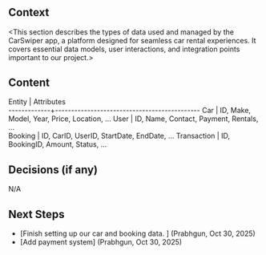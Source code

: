 # <Data Content>
## Context
<This section describes the types of data used and managed by the CarSwiper app, a platform designed for seamless car rental experiences. It covers essential data models, user interactions, and integration points important to our project.>
## Content
Entity       |  Attributes                                 
-------------+---------------------------------------------
Car          |  ID, Make, Model, Year, Price, Location, ...
User         |  ID, Name, Contact, Payment, Rentals, ...   
Booking      |  ID, CarID, UserID, StartDate, EndDate, ... 
Transaction  |  ID, BookingID, Amount, Status, ...         
## Decisions (if any)
N/A
## Next Steps
- [Finish setting up our car and booking data. ] (Prabhgun, Oct 30, 2025)
- [Add payment system] (Prabhgun, Oct 30, 2025) 
